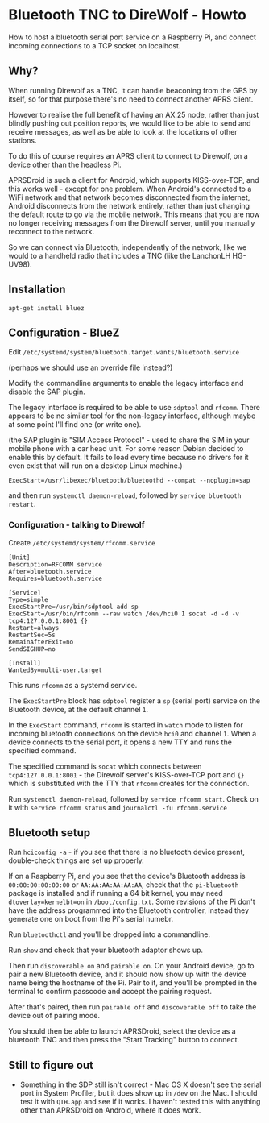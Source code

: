 # Bluetooth TNC to DireWolf - Howto

How to host a bluetooth serial port service on a Raspberry Pi, and connect incoming connections to a TCP socket on localhost.

## Why?

When running Direwolf as a TNC, it can handle beaconing from the GPS by itself, so for that purpose there's no need to connect another APRS client.

However to realise the full benefit of having an AX.25 node, rather than just blindly pushing out position reports, we would like to be able to send and receive messages, as well as be able to look at the locations of other stations. 

To do this of course requires an APRS client to connect to Direwolf, on a device other than the headless Pi.

APRSDroid is such a client for Android, which supports KISS-over-TCP, and this works well - except for one problem. When Android's connected to a WiFi network and that network becomes disconnected from the internet, Android disconnects from the network entirely, rather than just changing the default route to go via the mobile network. This means that you are now no longer receiving messages from the Direwolf server, until you manually reconnect to the network.

So we can connect via Bluetooth, independently of the network, like we would to a handheld radio that includes a TNC (like the LanchonLH HG-UV98).

## Installation

`apt-get install bluez`

## Configuration - BlueZ

Edit `/etc/systemd/system/bluetooth.target.wants/bluetooth.service`

(perhaps we should use an override file instead?)

Modify the commandline arguments to enable the legacy interface and disable the SAP plugin.

The legacy interface is required to be able to use `sdptool` and `rfcomm`. There appears to be no similar tool for the non-legacy interface, although maybe at some point I'll find one (or write one).

(the SAP plugin is "SIM Access Protocol" - used to share the SIM in your mobile phone with a car head unit. For some reason Debian decided to enable this by default. It fails to load every time because no drivers for it even exist that will run on a desktop Linux machine.)

```
ExecStart=/usr/libexec/bluetooth/bluetoothd --compat --noplugin=sap
```

and then run `systemctl daemon-reload`, followed by `service bluetooth restart`.

### Configuration - talking to Direwolf

Create `/etc/systemd/system/rfcomm.service`

```
[Unit]
Description=RFCOMM service
After=bluetooth.service
Requires=bluetooth.service

[Service]
Type=simple
ExecStartPre=/usr/bin/sdptool add sp
ExecStart=/usr/bin/rfcomm --raw watch /dev/hci0 1 socat -d -d -v tcp4:127.0.0.1:8001 {}
Restart=always
RestartSec=5s
RemainAfterExit=no
SendSIGHUP=no

[Install]
WantedBy=multi-user.target
```
This runs `rfcomm` as a systemd service.

The `ExecStartPre` block has `sdptool` register a `sp` (serial port) service on the Bluetooth device, at the default channel `1`.

In the `ExecStart` command, `rfcomm` is started in `watch` mode to listen for incoming bluetooth connections on the device `hci0` and channel `1`. When a device connects to the serial port, it opens a new TTY and runs the specified command. 

The specified command is `socat` which connects between `tcp4:127.0.0.1:8001` - the Direwolf server's KISS-over-TCP port and `{}` which is substituted with the TTY that `rfcomm` creates for the connection. 

Run `systemctl daemon-reload`, followed by `service rfcomm start`. Check on it with `service rfcomm status` and `journalctl -fu rfcomm.service`

## Bluetooth setup

Run `hciconfig -a` - if you see that there is no bluetooth device present, double-check things are set up properly.

If on a Raspberry Pi, and you see that the device's Bluetooth address is `00:00:00:00:00:00` or `AA:AA:AA:AA:AA:AA`, check that the `pi-bluetooth` package is installed and if running a 64 bit kernel, you may need `dtoverlay=kernelbt=on` in `/boot/config.txt`. Some revisions of the Pi don't have the address programmed into the Bluetooth controller, instead they generate one on boot from the Pi's serial numebr.

Run `bluetoothctl` and you'll be dropped into a commandline.

Run `show` and check that your bluetooth adaptor shows up.

Then run `discoverable on` and `pairable on`. On your Android device, go to pair a new Bluetooth device, and it should now show up with the device name being the hostname of the Pi. Pair to it, and you'll be prompted in the terminal to confirm passcode and accept the pairing request.

After that's paired, then run `pairable off` and `discoverable off` to take the device out of pairing mode.

You should then be able to launch APRSDroid, select the device as a bluetooth TNC and then press the "Start Tracking" button to connect.

## Still to figure out

- Something in the SDP still isn't correct - Mac OS X doesn't see the serial port in System Profiler, but it does show up in `/dev` on the Mac. I should test it with `QTH.app` and see if it works. I haven't tested this with anything other than APRSDroid on Android, where it does work.